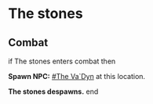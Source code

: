 # The stones
## Combat

if The stones enters combat  then


**Spawn NPC:**  [\#The Va\`Dyn](/npc/179034) at this location.


**The stones despawns.**
end
